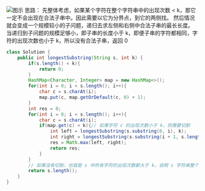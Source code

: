 

![图示](https://img-blog.csdnimg.cn/20210608094617461.png?x-oss-process=image/watermark,type_ZmFuZ3poZW5naGVpdGk,shadow_10,text_aHR0cHM6Ly9ibG9nLmNzZG4ubmV0L3dlaXhpbl80NjQ5NzUwMw==,size_16,color_FFFFFF,t_70)
思路：
先整体考虑，如果某个字符在整个字符串中的出现次数 < k，那它一定不会出现在合法子串中。因此需要以它为分界点，到它的两侧找。
然后情况就会变成一个规模较小的子问题，递归去求左侧和右侧中合法子串的最长长度。
当递归到子问题的规模足够小，即子串的长度小于 k，即便子串的字符都相同，字符的出现次数也小于 k，所以没有合法子串，返回 0

```java
class Solution {
    public int longestSubstring(String s, int k) {
        if(s.length() < k){
            return 0;
        }
        HashMap<Character, Integer> map = new HashMap<>();
        for(int i = 0; i < s.length(); i++){
            char c = s.charAt(i);
            map.put(c, map.getOrDefault(c, 0) + 1);
        }
        int res = 0;
        for(int i = 0; i < s.length(); i++){
            char c = s.charAt(i);
            if(map.get(c) < k){// 如果字符 c 的出现次数小于 k，则需要切割
                int left = longestSubstring(s.substring(0, i), k);
                int right = longestSubstring(s.substring(i + 1, s.length()), k);
                res = Math.max(left, right);
                return res;
            }
        }
        // 如果没有切割，也就是 s 中所有字符的出现次数都大于 k，说明 s 字符串整个都是符合要求的，则直接返回 s 的长度
        return s.length();
    }
}
```